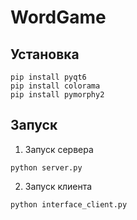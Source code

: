 # WordGame

## Установка
```
pip install pyqt6
pip install colorama
pip install pymorphy2
```
## Запуск
1. Запуск сервера
```
python server.py
```
2. Запуск клиента
```
python interface_client.py
```



   
   

